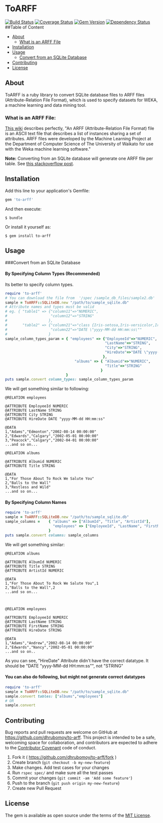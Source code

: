 # ToARFF
[![Build Status](https://travis-ci.org/dhrubomoy/to-arff.svg?branch=master)](https://travis-ci.org/dhrubomoy/to-arff)
[![Coverage Status](https://coveralls.io/repos/github/dhrubomoy/to-arff/badge.svg)](https://coveralls.io/github/dhrubomoy/to-arff)
[![Gem Version](https://badge.fury.io/rb/to-arff.svg)](https://badge.fury.io/rb/to-arff)
[![Dependency Status](https://gemnasium.com/badges/github.com/dhrubomoy/to-arff.svg)](https://gemnasium.com/github.com/dhrubomoy/to-arff)
##Table of Content
- [About](#about)
  - [What is an ARFF File](#what-is-an-arff-file)
- [Installation](#installation)
- [Usage](#usage)
  - [Convert from an SQLite Database](#convert-from-an-sqlite-database)
- [Contributing](#contributing)
- [License](#license)

## About
ToARFF is a ruby library to convert SQLite database files to ARFF files (Attribute-Relation File Format), which is used to specify datasets for WEKA, a machine learning and data mining tool.

### What is an ARFF File: 
[This wiki](http://weka.wikispaces.com/ARFF+%28book+version%29 ) describes perfectly,
"An ARFF (Attribute-Relation File Format) file is an ASCII text file that describes a list of instances sharing a set of attributes. ARFF files were developed by the Machine Learning Project at the Department of Computer Science of The University of Waikato for use with the Weka machine learning software."

**Note:** Converting from an SQLite database will generate one ARFF file per table. See [this stackoverflow post](http://stackoverflow.com/questions/37009995/weka-machine-learning-arff-file-multiple-relations).

## Installation

Add this line to your application's Gemfile:

```ruby
gem 'to-arff'
```

And then execute:

    $ bundle

Or install it yourself as:

    $ gem install to-arff

## Usage

###Convert from an SQLite Database
#### By Specifying Column Types (Recommended)
Its better to specify column types.
```ruby
require 'to-arff'
# You can download the file from  '/spec /sample_db_files/sample2.db'
sample = ToARFF::SQLiteDB.new "/path/to/sample_sqlite.db"
# Attribute names and types must be valid
# eg. { "table1" => {"column11"=>"NUMERIC",
#                    "column12"=>"STRING"
#                   },
#       "table2" => {"column21"=>"class {Iris-setosa,Iris-versicolor,Iris-virginica}",
#                    "column22"=>"DATE \"yyyy-MM-dd HH:mm:ss\""
#                   }
sample_column_types_param = { "employees" => {"EmployeeId"=>"NUMERIC",
      										  "LastName"=>"STRING",
      										  "City"=>"STRING",
      										  "HireDate"=>"DATE \"yyyy-MM-dd HH:mm:ss\""
      										 },
        						"albums" => { "Albumid"=>"NUMERIC",
        								      "Title"=>"STRING"
        								    }
						    }
puts sample.convert column_types: sample_column_types_param
```
We will get something similar to following:
```
@RELATION employees

@ATTRIBUTE EmployeeId NUMERIC
@ATTRIBUTE LastName STRING
@ATTRIBUTE City STRING
@ATTRIBUTE HireDate DATE "yyyy-MM-dd HH:mm:ss"

@DATA
1,"Adams","Edmonton","2002-08-14 00:00:00"
2,"Edwards","Calgary","2002-05-01 00:00:00"
3,"Peacock","Calgary","2002-04-01 00:00:00"
...and so on...

@RELATION albums

@ATTRIBUTE Albumid NUMERIC
@ATTRIBUTE Title STRING

@DATA
1,"For Those About To Rock We Salute You"
2,"Balls to the Wall"
3,"Restless and Wild"
...and so on...
```

#### By Specifying Column Names
```ruby
require 'to-arff'
sample = ToARFF::SQLiteDB.new "/path/to/sample_sqlite.db"
sample_columns = 	{ "albums" => ["AlbumId", "Title", "ArtistId"],
					  "employees" => ["EmployeeId", "LastName", "FirstName", "Title"]
					}
puts sample.convert columns: sample_columns
```
We will get something similar:
```
@RELATION albums

@ATTRIBUTE AlbumId NUMERIC
@ATTRIBUTE Title STRING
@ATTRIBUTE ArtistId NUMERIC

@DATA
1,"For Those About To Rock We Salute You",1
2,"Balls to the Wall",2
...and so on...



@RELATION employees

@ATTRIBUTE EmployeeId NUMERIC
@ATTRIBUTE LastName STRING
@ATTRIBUTE FirstName STRING
@ATTRIBUTE HireDate STRING

@DATA
1,"Adams","Andrew","2002-08-14 00:00:00"
2,"Edwards","Nancy","2002-05-01 00:00:00"
...and so on..
```
As you can see, "HireDate" Attribute didn't have the correct datatype. It should be "DATE "yyyy-MM-dd HH:mm:ss"", not "STRING"

#### You can also do following, but might not generate correct datatypes
```ruby
require 'to-arff'
sample = ToARFF::SQLiteDB.new "/path/to/sample_sqlite.db"
sample.convert tables: ["albums","employees"]
# OR
sample.convert
```

## Contributing

Bug reports and pull requests are welcome on GitHub at https://github.com/dhrubomoy/to-arff. This project is intended to be a safe, welcoming space for collaboration, and contributors are expected to adhere to the [Contributor Covenant](http://contributor-covenant.org) code of conduct.

1. Fork it ( https://github.com/dhrubomoy/to-arff/fork )
2. Create branch (`git checkout -b my-new-feature`)
3. Make changes. Add test cases for your changes
4. Run `rspec spec/` and make sure all the test passes
5. Commit your changes (`git commit -am 'Add some feature'`)
6. Push to the branch (`git push origin my-new-feature`)
7. Create new Pull Request


## License

The gem is available as open source under the terms of the [MIT License](http://opensource.org/licenses/MIT).
